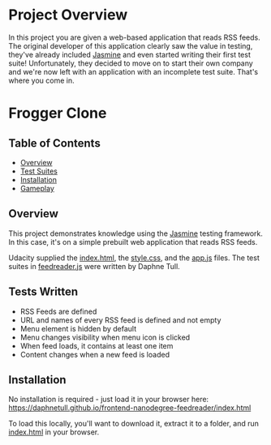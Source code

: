 # Project Overview

In this project you are given a web-based application that reads RSS feeds. The original developer of this application clearly saw the value in testing, they've already included [Jasmine](http://jasmine.github.io/) and even started writing their first test suite! Unfortunately, they decided to move on to start their own company and we're now left with an application with an incomplete test suite. That's where you come in.

# Frogger Clone

## Table of Contents

* [Overview](#overview)
* [Test Suites](#tests)
* [Installation](#installation)
* [Gameplay](#gameplay)

## Overview

This project demonstrates knowledge using the [Jasmine](http://jasmine.github.io/) testing framework.  In this case, it's on a simple prebuilt web application that reads RSS feeds.    

Udacity supplied the [index.html](index.html), the [style.css](css/style.css), and the [app.js](js/app.js) files.  The test suites in [feedreader.js](jasmine/spec/feedreader.js) were written by Daphne Tull.

## Tests Written

* RSS Feeds are defined
* URL and names of every RSS feed is defined and not empty
* Menu element is hidden by default
* Menu changes visibility when menu icon is clicked
* When feed loads, it contains at least one item
* Content changes when a new feed is loaded

## Installation

No installation is required - just load it in your browser here: https://daphnetull.github.io/frontend-nanodegree-feedreader/index.html

To load this locally, you'll want to download it, extract it to a folder, and run [index.html](index.html) in your browser.  


